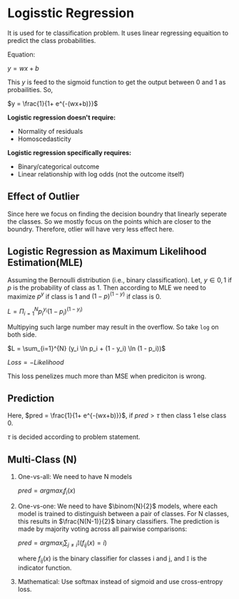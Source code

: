 # Logisstic Regression
It is used for te classification problem. It uses linear regressing equaition to predict the class probabilities.

Equation:

$y = wx+b$

This $y$ is feed to the sigmoid function to get the output between 0 and 1 as probailities. So,

$y = \frac{1}{1+ e^{-(wx+b)}}$


**Logistic regression doesn't require:**
- Normality of residuals
- Homoscedasticity

**Logistic regression specifically requires:**
- Binary/categorical outcome
- Linear relationship with log odds (not the outcome itself)

## Effect of Outlier
Since here we focus on finding the decision boundry that linearly seperate the classes. So we mostly focus on the points which are closer to the boundry. Therefore, otlier will have very less effect here.

## Logistic Regression as Maximum Likelihood Estimation(MLE)

Assuming the Bernoulli distribution (i.e., binary classification). Let, $y \in {0,1}$ if $p$ is the probability of class as 1. Then according to MLE we need to maximize $p^y$ if class is 1 and $(1-p)^{(1-y)}$ if class is 0.

$L = \Pi_{i=1}^{N} p_i^{y_i} (1-p_i)^{(1-y_i)}$

Multipying such large number may result in the overflow. So take `log` on both side.

$L = \sum_{i=1}^{N} (y_i \ln p_i + (1 - y_i) \ln (1 - p_i))$

$Loss = -Likelihood$

This loss penelizes much more than MSE when prediciton is wrong.

## Prediction
Here, $pred = \frac{1}{1+ e^{-(wx+b)}}$, if $pred > \tau$ then class 1 else class 0.

$\tau$ is decided according to problem statement.

## Multi-Class (N)
1. One-vs-all: We need to have N models 

    $pred = argmax_{i} f_{i}(x)$

2. One-vs-one: We need to have $\binom{N}{2}$ models, where each model is trained to distinguish between a pair of classes. For N classes, this results in $\frac{N(N-1)}{2}$ binary classifiers. The prediction is made by majority voting across all pairwise comparisons:

    $pred = argmax_{i} \sum_{j \neq i} \mathbb{I}(f_{ij}(x) = i)$

    where $f_{ij}(x)$ is the binary classifier for classes i and j, and $\mathbb{I}$ is the indicator function.

3. Mathematical: Use softmax instead of sigmoid and use cross-entropy loss.

